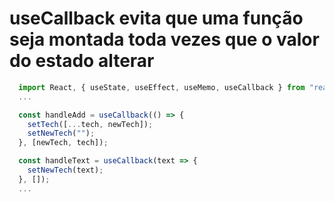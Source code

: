 # useCallback evita que uma função seja montada toda vezes que o valor do estado alterar  
```js
  import React, { useState, useEffect, useMemo, useCallback } from "react";
  ...

  const handleAdd = useCallback(() => {
    setTech([...tech, newTech]);
    setNewTech("");
  }, [newTech, tech]);

  const handleText = useCallback(text => {
    setNewTech(text);
  }, []);
  ...


```